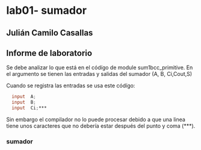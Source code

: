 # lab01- sumador 
## Julián Camilo Casallas

## Informe de laboratorio 
Se debe analizar lo que está en el códígo de module sum1bcc_primitive.
En el argumento se tienen las entradas y salidas del sumador (A, B, Ci,Cout,S)

Cuando se registra las entradas se usa este códígo: 
```verilog
  input  A;
  input  B;
  input  Ci;***
```
Sin embargo el compilador no lo puede procesar debido a que una linea tiene unos caracteres que no debería estar después del punto y coma (***).












### sumador 
